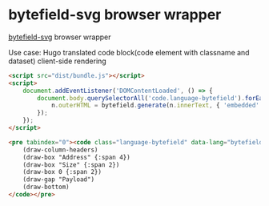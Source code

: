 bytefield-svg browser wrapper
===

[bytefield-svg](https://github.com/Deep-Symmetry/bytefield-svg) browser wrapper

Use case: Hugo translated code block(code element with classname and dataset) client-side rendering
```html
<script src="dist/bundle.js"></script>
<script>
	document.addEventListener('DOMContentLoaded', () => {
		document.body.querySelectorAll('code.language-bytefield').forEach(n => {
			n.outerHTML = bytefield.generate(n.innerText, { 'embedded': true });
		});
	});
</script>

<pre tabindex="0"><code class="language-bytefield" data-lang="bytefield">(def row-header-fn {})
	(draw-column-headers)
	(draw-box "Address" {:span 4})
	(draw-box "Size" {:span 2})
	(draw-box 0 {:span 2})
	(draw-gap "Payload")
	(draw-bottom)
</code></pre>
```
